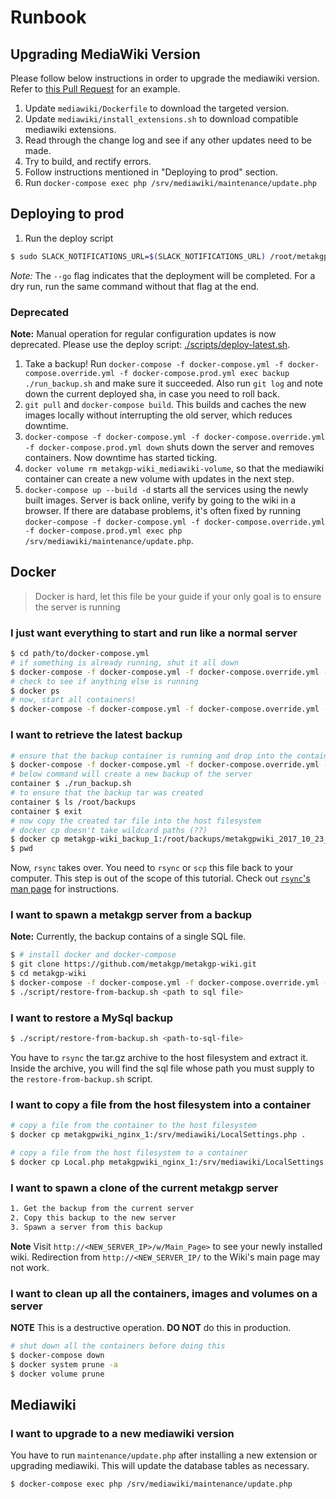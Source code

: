 # Runbook

## Upgrading MediaWiki Version

Please follow below instructions in order to upgrade the mediawiki version. Refer to [this Pull Request](https://github.com/metakgp/metakgp-wiki/pull/53/files) for an example.

1. Update `mediawiki/Dockerfile` to download the targeted version.
1. Update `mediawiki/install_extensions.sh` to download compatible mediawiki extensions.
1. Read through the change log and see if any other updates need to be made.
1. Try to build, and rectify errors.
1. Follow instructions mentioned in "Deploying to prod" section.
1. Run `docker-compose exec php /srv/mediawiki/maintenance/update.php`

## Deploying to prod

1. Run the deploy script

``` sh
$ sudo SLACK_NOTIFICATIONS_URL=$(SLACK_NOTIFICATIONS_URL) /root/metakgp-wiki/scripts/deploy-latest.sh --go
```

_Note:_ The `--go` flag indicates that the deployment will be completed. For a dry run, run the same
command without that flag at the end.

### Deprecated

**Note:** Manual operation for regular configuration updates is now deprecated. Please use the
deploy script: [./scripts/deploy-latest.sh](./scripts/deploy-latest.sh).

1. Take a backup! Run `docker-compose -f docker-compose.yml -f docker-compose.override.yml -f docker-compose.prod.yml exec backup ./run_backup.sh` and make sure it succeeded. Also run `git log` and note down the current deployed sha, in case you need to roll back.
1. `git pull` and `docker-compose build`. This builds and caches the new images locally without interrupting the old server, which reduces downtime.
1. `docker-compose -f docker-compose.yml -f docker-compose.override.yml -f docker-compose.prod.yml down` shuts down the server and removes containers. Now downtime has started ticking.
1. `docker volume rm metakgp-wiki_mediawiki-volume`, so that the mediawiki container can create a new volume with updates in the next step.
1. `docker-compose up --build -d` starts all the services using the newly built images. Server is back online, verify by going to the wiki in a browser. If there are database problems, it's often fixed by running `docker-compose -f docker-compose.yml -f docker-compose.override.yml -f docker-compose.prod.yml exec php /srv/mediawiki/maintenance/update.php`.

## Docker

> Docker is hard, let this file be your guide if your only goal is to ensure the
> server is running

### I just want everything to start and run like a normal server

```sh
$ cd path/to/docker-compose.yml
# if something is already running, shut it all down
$ docker-compose -f docker-compose.yml -f docker-compose.override.yml -f docker-compose.prod.yml down
# check to see if anything else is running
$ docker ps
# now, start all containers!
$ docker-compose -f docker-compose.yml -f docker-compose.override.yml -f docker-compose.prod.yml up -d --build
```

### I want to retrieve the latest backup

```sh
# ensure that the backup container is running and drop into the container's bash
$ docker-compose -f docker-compose.yml -f docker-compose.override.yml -f docker-compose.prod.yml exec backup /bin/bash
# below command will create a new backup of the server
container $ ./run_backup.sh
# to ensure that the backup tar was created
container $ ls /root/backups
container $ exit
# now copy the created tar file into the host filesystem
# docker cp doesn't take wildcard paths (??)
$ docker cp metakgp-wiki_backup_1:/root/backups/metakgpwiki_2017_10_23_10_11_44.tar.gz .
$ pwd
```

Now, `rsync` takes over. You need to `rsync` or `scp` this file back to your
computer. This step is out of the scope of this tutorial. Check out
[`rsync`'s man page](https://linux.die.net/man/1/rsync) for instructions.

### I want to spawn a metakgp server from a backup

**Note:** Currently, the backup contains of a single SQL file.

```sh
$ # install docker and docker-compose
$ git clone https://github.com/metakgp/metakgp-wiki.git
$ cd metakgp-wiki
$ docker-compose -f docker-compose.yml -f docker-compose.override.yml -f docker-compose.prod.yml up --build -d
$ ./script/restore-from-backup.sh <path to sql file>
```

### I want to restore a MySql backup

```sh
$ ./script/restore-from-backup.sh <path-to-sql-file>
```

You have to `rsync` the tar.gz archive to the host filesystem and extract
it. Inside the archive, you will find the sql file whose path you must
supply to the `restore-from-backup.sh` script.

### I want to copy a file from the host filesystem into a container

```sh
# copy a file from the container to the host filesystem
$ docker cp metakgpwiki_nginx_1:/srv/mediawiki/LocalSettings.php .

# copy a file from the host filesystem to a container
$ docker cp Local.php metakgpwiki_nginx_1:/srv/mediawiki/LocalSettings.php
```

### I want to spawn a clone of the current metakgp server

```txt
1. Get the backup from the current server
2. Copy this backup to the new server
3. Spawn a server from this backup
```

**Note** Visit `http://<NEW_SERVER_IP>/w/Main_Page>` to see your newly
installed wiki. Redirection from `http://<NEW_SERVER_IP/` to the Wiki's main
page may not work.

### I want to clean up all the containers, images and volumes on a server

**NOTE** This is a destructive operation. **DO NOT** do this in production.

```sh
# shut down all the containers before doing this
$ docker-compose down
$ docker system prune -a
$ docker volume prune
```

## Mediawiki

### I want to upgrade to a new mediawiki version

You have to run `maintenance/update.php` after installing a new extension or
upgrading mediawiki. This will update the database tables as necessary.

```sh
$ docker-compose exec php /srv/mediawiki/maintenance/update.php
```
